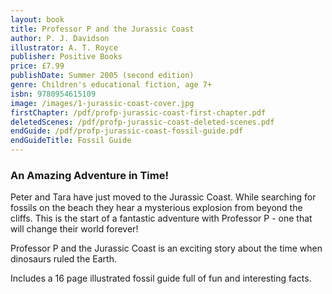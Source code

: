 ```yaml
---
layout: book
title: Professor P and the Jurassic Coast
author: P. J. Davidson
illustrator: A. T. Royce
publisher: Positive Books
price: £7.99
publishDate: Summer 2005 (second edition)
genre: Children's educational fiction, age 7+
isbn: 9780954615109
image: /images/1-jurassic-coast-cover.jpg
firstChapter: /pdf/profp-jurassic-coast-first-chapter.pdf
deletedScenes: /pdf/profp-jurassic-coast-deleted-scenes.pdf
endGuide: /pdf/profp-jurassic-coast-fossil-guide.pdf
endGuideTitle: Fossil Guide
---
```


### An Amazing Adventure in Time!

Peter and Tara have just moved to the Jurassic Coast. While searching for fossils on the beach they hear a mysterious explosion from beyond the cliffs. This is the start of a fantastic adventure with Professor P - one that will change their world forever!

Professor P and the Jurassic Coast is an exciting story about the time when dinosaurs ruled the Earth.

Includes a 16 page illustrated fossil guide full of fun and interesting facts.

